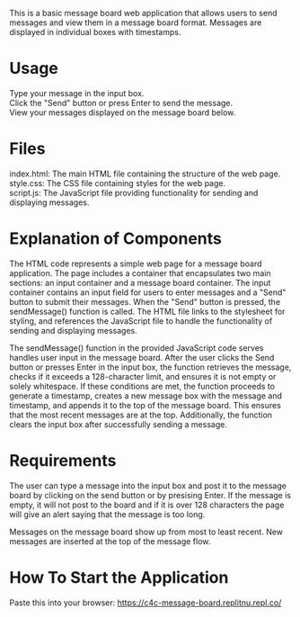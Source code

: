 This is a basic message board web application that allows users to send messages and view them in a message board format. Messages are displayed in individual boxes with timestamps.

# Usage
Type your message in the input box.  
Click the "Send" button or press Enter to send the message.  
View your messages displayed on the message board below.  

# Files
index.html: The main HTML file containing the structure of the web page. <br>
style.css: The CSS file containing styles for the web page.  
script.js: The JavaScript file providing functionality for sending and displaying messages.  

# Explanation of Components
The HTML code represents a simple web page for a message board application. The page includes a container that encapsulates two main sections: an input container and a message board container. The input container contains an input field for users to enter messages and a "Send" button to submit their messages. When the "Send" button is pressed, the sendMessage() function is called. The HTML file links to the stylesheet for styling, and references the JavaScript file to handle the functionality of sending and displaying messages.   

The sendMessage() function in the provided JavaScript code serves handles user input in the message board. After the user clicks the Send button or presses Enter in the input box, the function retrieves the message, checks if it exceeds a 128-character limit, and ensures it is not empty or solely whitespace. If these conditions are met, the function proceeds to generate a timestamp, creates a new message box with the message and timestamp, and appends it to the top of the message board. This ensures that the most recent messages are at the top. Additionally, the function clears the input box after successfully sending a message.  

# Requirements
The user can type a message into the input box and post it to the message board by clicking on the send button or by presising Enter. If the message is empty, it will not post to the board and if it is over 128 characters the page will give an alert saying that the message is too long.  <br>

Messages on the message board show up from most to least recent. New messages are inserted at the top of the message flow.  <br> 

# How To Start the Application
Paste this into your browser: https://c4c-message-board.replitnu.repl.co/
